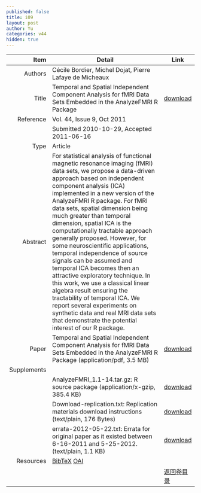 ```yaml
---
published: false
title: i09
layout: post
author: Yu
categories: v44
hidden: true
---
```


| Item | Detail | Link |
|---:|---|---|
| Authors | Cécile Bordier, Michel Dojat, Pierre Lafaye de Micheaux| |
| Title |Temporal and Spatial Independent Component Analysis for fMRI Data Sets Embedded in the AnalyzeFMRI R Package | [download](http://www.jstatsoft.org/v44/i09/paper) |
| Reference |Vol. 44, Issue 9, Oct 2011 | |
| | Submitted 2010-10-29, Accepted 2011-06-16| | 
| Type | Article| |
| Abstract | For statistical analysis of functional magnetic resonance imaging (fMRI) data sets, we propose a data-driven approach based on independent component analysis (ICA) implemented in a new version of the AnalyzeFMRI R package. For fMRI data sets, spatial dimension being much greater than temporal dimension, spatial ICA is the computationally tractable approach generally proposed. However, for some neuroscientific applications, temporal independence of source signals can be assumed and temporal ICA becomes then an attractive exploratory technique. In this work, we use a classical linear algebra result ensuring the tractability of temporal ICA. We report several experiments on synthetic data and real MRI data sets that demonstrate the potential interest of our R package.| |
| Paper | Temporal and Spatial Independent Component Analysis for fMRI Data Sets Embedded in the AnalyzeFMRI R Package  (application/pdf, 3.5 MB)| [download](http://www.jstatsoft.org/v44/i09/paper) |
| Supplements | | |
| |AnalyzeFMRI_1.1-14.tar.gz: R source package  (application/x-gzip, 385.4 KB)|  [download](http://www.jstatsoft.org/v44/i09/supp/1) |
| |Download-replication.txt: Replication materials download instructions  (text/plain, 176 Bytes)|  [download](http://www.jstatsoft.org/v44/i09/supp/2) |
| |errata-2012-05-22.txt: Errata for original paper as it existed between 6-16-2011 and 5-25-2012.  (text/plain, 1.1 KB)|  [download](http://www.jstatsoft.org/v44/i09/supp/3) |
| Resources | [BibTeX](http://www.jstatsoft.org/v44/i09/bibtex) [OAI](http://www.jstatsoft.org/oai?verb=GetRecord&identifier=oai.jstatsoft/v44/i09&prefix=oai_dc)| |
| |  | [返回卷目录]({{site.baseurl}}/volume/v44.html) |